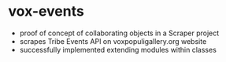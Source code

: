 # vox-events
- proof of concept of collaborating objects in a Scraper project
- scrapes Tribe Events API on voxpopuligallery.org website
- successfully implemented extending modules within classes
